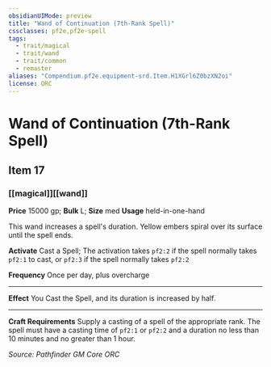 ```yaml
---
obsidianUIMode: preview
title: "Wand of Continuation (7th-Rank Spell)"
cssclasses: pf2e,pf2e-spell
tags:
  - trait/magical
  - trait/wand
  - trait/common
  - remaster
aliases: "Compendium.pf2e.equipment-srd.Item.H1XGrl6Z0bzXN2oi"
license: ORC
---
```

# Wand of Continuation (7th-Rank Spell)
## Item 17
### [[magical]][[wand]]


**Price** 15000 gp; 
**Bulk** L; **Size** med
**Usage** held-in-one-hand

This wand increases a spell's duration. Yellow embers spiral over its surface until the spell ends.

**Activate** Cast a Spell; The activation takes `pf2:2` if the spell normally takes `pf2:1` to cast, or `pf2:3` if the spell normally takes `pf2:2`

**Frequency** Once per day, plus overcharge

* * *

**Effect** You Cast the Spell, and its duration is increased by half.

* * *

**Craft Requirements** Supply a casting of a spell of the appropriate rank. The spell must have a casting time of `pf2:1` or `pf2:2` and a duration no less than 10 minutes and no greater than 1 hour.

*Source: Pathfinder GM Core*
*ORC*